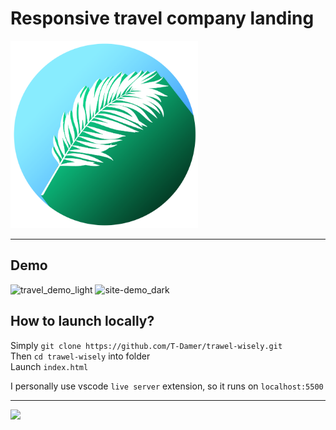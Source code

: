 # Responsive travel company landing

<img src="assets/img/logo.png" width="300" height="300">

---

## Demo

![travel_demo_light](https://user-images.githubusercontent.com/49658988/129183781-523b9d9d-819c-4dcc-ac9a-eb41c39e1b3a.png)
![site-demo_dark](https://user-images.githubusercontent.com/49658988/129184362-c4622e1f-00b3-499f-a95f-cb3ac7f067b2.png)



## How to launch locally?

Simply `git clone https://github.com/T-Damer/trawel-wisely.git`\
Then `cd trawel-wisely` into folder\
Launch `index.html`

I personally use vscode `live server` extension, so it runs on `localhost:5500`

---

<a href="https://www.buymeacoffee.com/tdamer"><img src="https://img.buymeacoffee.com/button-api/?text=Support me with a coffee&emoji=☕️&slug=tdamer&button_colour=ffcc33&font_colour=000&font_family=Lato&outline_colour=000&coffee_colour=000"></a>
